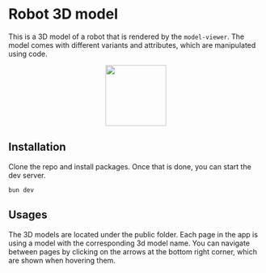 # Robot 3D model

This is a 3D model of a robot that is rendered by the `model-viewer`. The model comes with different variants and attributes, which are manipulated using code.

<p align="center">
  <img src="https://github.com/CrystallizeAPI/3d-robot/assets/10707142/51fcb7d1-e6b6-440d-8fc9-ac7731395812" width="120">
</p>

## Installation

Clone the repo and install packages. Once that is done, you can start the dev server.

```
bun dev
```

## Usages

The 3D models are located under the public folder. Each page in the app is using a model with the corresponding 3d model name. You can navigate between pages by clicking on the arrows at the bottom right corner, which are shown when hovering them.
